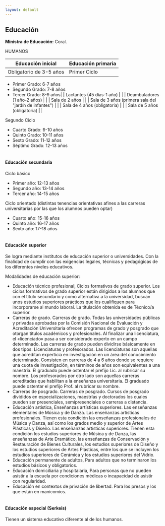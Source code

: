 ```yaml
---
layout: default
---
```


<h2>Educación</h2>

**Ministra de Educación:** Coral.

HUMANOS
 
| Educación inicial | Educación primaria | 
|------|------|
| Obligatorio de 3-5 años | Primer Ciclo
* Primer Grado: 6-7 años
* Segundo Grado: 7-8 años
* Tercer Grado: 8-9 años|
| Lactantes (45 días-1 año) | |
| Deambuladores (1 año-2 años) | |
| Sala de 2 años | |
| Sala de 3 años (primera sala del "jardín de infantes") | |
| Sala de 4 años (obligatoria) | |
| Sala de 5 años (obligatoria) | |




Segundo Ciclo
* Cuarto Grado: 9-10 años
* Quinto Grado: 10-11 años
* Sexto Grado: 11-12 años
* Séptimo Grado: 12-13 años
<br>&nbsp;
<h4>Educación secundaria</h4>

Ciclo básico

* Primer año: 12-13 años
* Segundo año:	13-14 años
* Tercer año: 14-15 años

Ciclo orientado (distintas tenencias orientativas afines a las carreras universitarias por las que los alumnos pueden optar) 

* Cuarto año: 15-16 años
* Quinto año: 16-17 años
* Sexto año: 17-18 años
<br>&nbsp;
<h4>Educación superior </h4>

Se logra mediante institutos de educación superior o universidades.  Con la finalidad de cumplir con las exigencias legales, técnicas y pedagógicas de los diferentes niveles educativos.
<br>

Modalidades de educación superior: 

* Educación técnico profesional, Ciclos formativos de grado superior.  Los ciclos formativos de grado superior están dirigidos a los alumnos que con el título secundario y como alternativa a la universidad, buscan unos estudios superiores prácticos que los cualifiquen para incorporarse al mundo laboral. La titulación obtenida es de Técnico/a superior. 
* Carreras de grado. Carreras de grado. Todas las universidades públicas y privadas aprobadas por la Comisión Nacional de Evaluación y Acreditación Universitaria ofrecen programas de grado y posgrado que otorgan títulos académicos y profesionales. Al finalizar una licenciatura, el «licenciado» pasa a ser considerado experto en un campo determinado.  Las carreras de grado pueden dividirse básicamente en dos tipos: Licenciaturas y profesorados. Las licenciaturas son aquellas que acreditan experticia en investigación en un área del conocimiento determinado. Consisten en carreras de 4 a 6 años donde se requiere una cuota de investigación, en términos de años son equivalentes a una maestría. El graduado puede ostentar el prefijo Lic. al rubricar su nombre. Los profesorados por otro lado son aquellas carreras acreditadas que habilitan a la enseñanza universitaria. El graduado puede ostentar el prefijo Prof. al rubricar su nombre.
* Carreras de posgrado. Carreras de posgrado. Cursos de posgrado divididos en especializaciones, maestrías y doctorados los cuales pueden ser presenciales, semipresenciales o carreras a distancia.
* Educación artística,  Enseñanzas artísticas superiores. Las enseñanzas elementales de Música y de Danza. Las enseñanzas artísticas profesionales. Tienen esta condición las enseñanzas profesionales de Música y Danza, así como los grados medio y superior de Artes Plásticas y Diseño. Las enseñanzas artísticas superiores. Tienen esta condición los estudios superiores de Música y de Danza, las enseñanzas de Arte Dramático, las enseñanzas de Conservación y Restauración de Bienes Culturales, los estudios superiores de Diseño y los estudios superiores de Artes Plásticas, entre los que se incluyen los estudios superiores de Cerámica y los estudios superiores del Vidrio.
* Educación permanente de adultos, Para adultos que no terminaron los estudios básicos y obligatorios. 
* Educación domiciliaria y hospitalaria, Para personas que no pueden asistir a la escuela por condiciones médicas o incapacidad de asistir con regularidad.
* Educación en contextos de privación de libertad. Para los presos y los que están en manicomios. 
<br>&nbsp;
<h4>Educación especial (Serkeis)</h4>
Tienen un sistema educativo diferente al de los humanos. 



